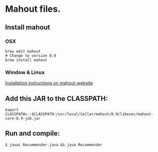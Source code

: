 # Mahout files.

## Install mahout

### OSX

    brew edit mahout
    # Change to version 0.9
    brew install mahout

### Window & Linux

[Installation instructions on mahout-website](https://mahout.apache.org/developers/buildingmahout.html)

## Add this JAR to the CLASSPATH:

    export CLASSPATH=.:$CLASSPATH:/usr/local/Cellar/mahout/0.9/libexec/mahout-core-0.9-job.jar

## Run and compile:

    $ javac Recommender.java && java Recommender
